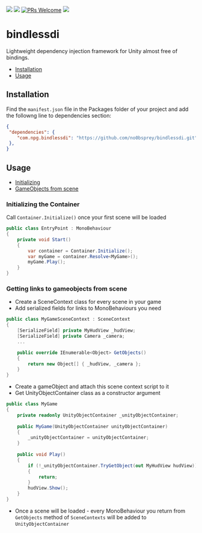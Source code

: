 ![](https://img.shields.io/badge/unity-2019.3%20or%20later-green)
[![](https://img.shields.io/github/license/no0bsprey/bindlessdi)](https://github.com/mob-sakai/UIEffect/blob/master/LICENSE.txt)
[![PRs Welcome](https://img.shields.io/badge/PRs-welcome-blue.svg?style=flat-square)](https://makeapullrequest.com)
[![](https://img.shields.io/github/stars/no0bsprey/bindlessdi?style=social)](https://github.com/no0bsprey/bindlessdi/)

bindlessdi
===

Lightweight dependency injection framework for Unity almost free of bindings.

 * [Installation](#installation) 
 * [Usage](#usage)

## Installation

Find the `manifest.json` file in the Packages folder of your project and add the followng line to dependencies section:
```json
{
 "dependencies": {
    "com.npg.bindlessdi": "https://github.com/no0bsprey/bindlessdi.git",
 },
}
```

## Usage

 * [Initializing](#initializing-the-container) 
 * [GameObjects from scene](#getting-links-to-gameobjects-from-scene)

### Initializing the Container
Call `Container.Initialize()` once your first scene will be loaded
```c#
public class EntryPoint : MonoBehaviour
{
    private void Start()
    {
        var container = Container.Initialize();
        var myGame = container.Resolve<MyGame>();
        myGame.Play();
    }
}
```

### Getting links to gameobjects from scene
 - Create a SceneContext class for every scene in your game
 - Add serialized fields for links to MonoBehaviours you need
```c#
public class MyGameSceneContext : SceneContext
{
    [SerializeField] private MyHudView _hudView;
    [SerializeField] private Camera _camera;
    ...

    public override IEnumerable<Object> GetObjects()
    {
        return new Object[] { _hudView, _camera };
    }
}
```
 - Create a gameObject and attach this scene context script to it
 - Get UnityObjectContainer class as a constructor argument
```c#
public class MyGame
{
    private readonly UnityObjectContainer _unityObjectContainer;
    
    public MyGame(UnityObjectContainer unityObjectContainer)
    {
        _unityObjectContainer = unityObjectContainer;
    }
    
    public void Play()
    {
        if (!_unityObjectContainer.TryGetObject(out MyHudView hudView))
        {
            return;
        }
        hudView.Show();
    }
}
```
 - Once a scene will be loaded - every MonoBehaviour you return from `GetObjects` method of `SceneContexts` will be added to `UnityObjectContainer`
